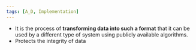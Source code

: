 ```yaml
---
tags: [A_D, Implementation]
---
```


- It is the process of **transforming data into such a format** that it can be used by a different type of system using publicly available algorithms.
- Protects the integrity of data